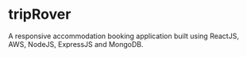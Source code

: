 # tripRover

A responsive accommodation booking application built using ReactJS, AWS, NodeJS, ExpressJS and MongoDB.
